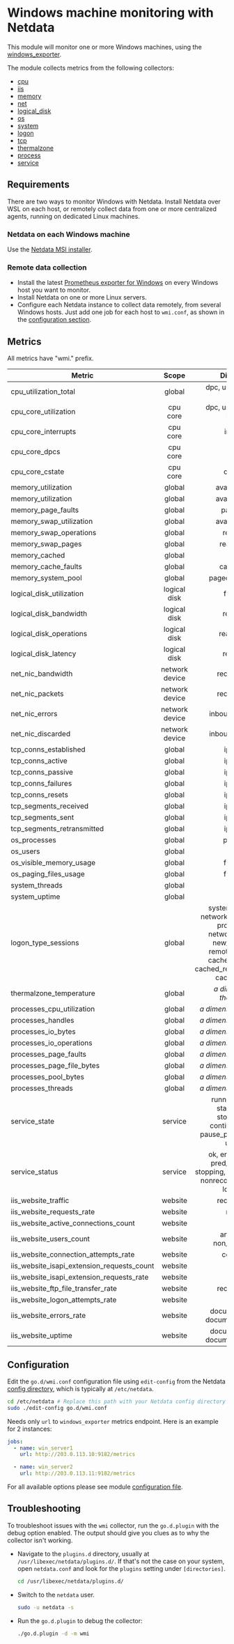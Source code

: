 <!--
title: "Windows machine monitoring with Netdata"
description: "Monitor the health and performance of Windows machines with zero configuration, per-second metric granularity, and interactive visualizations."
custom_edit_url: https://github.com/netdata/go.d.plugin/edit/master/modules/wmi/README.md
sidebar_label: "Windows machines"
-->

# Windows machine monitoring with Netdata

This module will monitor one or more Windows machines, using
the [windows_exporter](https://github.com/prometheus-community/windows_exporter).

The module collects metrics from the following collectors:

- [cpu](https://github.com/prometheus-community/windows_exporter/blob/master/docs/collector.cpu.md)
- [iis](https://github.com/prometheus-community/windows_exporter/blob/master/docs/collector.iis.md)
- [memory](https://github.com/prometheus-community/windows_exporter/blob/master/docs/collector.memory.md)
- [net](https://github.com/prometheus-community/windows_exporter/blob/master/docs/collector.net.md)
- [logical_disk](https://github.com/prometheus-community/windows_exporter/blob/master/docs/collector.logical_disk.md)
- [os](https://github.com/prometheus-community/windows_exporter/blob/master/docs/collector.os.md)
- [system](https://github.com/prometheus-community/windows_exporter/blob/master/docs/collector.system.md)
- [logon](https://github.com/prometheus-community/windows_exporter/blob/master/docs/collector.logon.md)
- [tcp](https://github.com/prometheus-community/windows_exporter/blob/master/docs/collector.tcp.md)
- [thermalzone](https://github.com/prometheus-community/windows_exporter/blob/master/docs/collector.thermalzone.md)
- [process](https://github.com/prometheus-community/windows_exporter/blob/master/docs/collector.process.md)
- [service](https://github.com/prometheus-community/windows_exporter/blob/master/docs/collector.service.md)

## Requirements

There are two ways to monitor Windows with Netdata. Install Netdata over WSL on each host, or remotely collect
data from one or more centralized agents, running on dedicated Linux machines.

### Netdata on each Windows machine

Use the [Netdata MSI installer](https://github.com/netdata/msi-installer#instructions).
  
### Remote data collection

- Install the
  latest [Prometheus exporter for Windows](https://github.com/prometheus-community/windows_exporter/releases)
  on every Windows host you want to monitor.
- Install Netdata on one or more Linux servers.
- Configure each Netdata instance to collect data remotely, from several Windows hosts. Just add one job
  for each host to  `wmi.conf`, as shown in the [configuration section](#configuration).

## Metrics

All metrics have "wmi." prefix.

| Metric                                     |     Scope      |                                                                                     Dimensions                                                                                     |     Units     |
|--------------------------------------------|:--------------:|:----------------------------------------------------------------------------------------------------------------------------------------------------------------------------------:|:-------------:|
| cpu_utilization_total                      |     global     |                                                                          dpc, user, privileged, interrupt                                                                          |  percentage   |
| cpu_core_utilization                       |    cpu core    |                                                                          dpc, user, privileged, interrupt                                                                          |  percentage   |
| cpu_core_interrupts                        |    cpu core    |                                                                                     interrupts                                                                                     | interrupts/s  |
| cpu_core_dpcs                              |    cpu core    |                                                                                        dpcs                                                                                        |    dpcs/s     |
| cpu_core_cstate                            |    cpu core    |                                                                                     c1, c2, c3                                                                                     |  percentage   |
| memory_utilization                         |     global     |                                                                                  available, used                                                                                   |     bytes     |
| memory_utilization                         |     global     |                                                                                  available, used                                                                                   |      KiB      |
| memory_page_faults                         |     global     |                                                                                    page_faults                                                                                     |   events/s    |
| memory_swap_utilization                    |     global     |                                                                                  available, used                                                                                   |     bytes     |
| memory_swap_operations                     |     global     |                                                                                    read, write                                                                                     | operations/s  |
| memory_swap_pages                          |     global     |                                                                                   read, written                                                                                    |    pages/s    |
| memory_cached                              |     global     |                                                                                       cached                                                                                       |      KiB      |
| memory_cache_faults                        |     global     |                                                                                    cache_faults                                                                                    |   events/s    |
| memory_system_pool                         |     global     |                                                                                  paged, non-paged                                                                                  |     bytes     |
| logical_disk_utilization                   |  logical disk  |                                                                                     free, used                                                                                     |     bytes     |
| logical_disk_bandwidth                     |  logical disk  |                                                                                    read, write                                                                                     |    bytes/s    |
| logical_disk_operations                    |  logical disk  |                                                                                   reads, writes                                                                                    | operations/s  |
| logical_disk_latency                       |  logical disk  |                                                                                    read, write                                                                                     |    seconds    |
| net_nic_bandwidth                          | network device |                                                                                   received, sent                                                                                   |  kilobits/s   |
| net_nic_packets                            | network device |                                                                                   received, sent                                                                                   |   packets/s   |
| net_nic_errors                             | network device |                                                                                 inbound, outbound                                                                                  |   errors/s    |
| net_nic_discarded                          | network device |                                                                                 inbound, outbound                                                                                  |  discards/s   |
| tcp_conns_established                      |     global     |                                                                                     ipv4, ipv6                                                                                     |  connections  |
| tcp_conns_active                           |     global     |                                                                                     ipv4, ipv6                                                                                     | connections/s |
| tcp_conns_passive                          |     global     |                                                                                     ipv4, ipv6                                                                                     | connections/s |
| tcp_conns_failures                         |     global     |                                                                                     ipv4, ipv6                                                                                     |  failures/s   |
| tcp_conns_resets                           |     global     |                                                                                     ipv4, ipv6                                                                                     |   resets/s    |
| tcp_segments_received                      |     global     |                                                                                     ipv4, ipv6                                                                                     |  segments/s   |
| tcp_segments_sent                          |     global     |                                                                                     ipv4, ipv6                                                                                     |  segments/s   |
| tcp_segments_retransmitted                 |     global     |                                                                                     ipv4, ipv6                                                                                     |  segments/s   |
| os_processes                               |     global     |                                                                                     processes                                                                                      |    number     |
| os_users                                   |     global     |                                                                                       users                                                                                        |     users     |
| os_visible_memory_usage                    |     global     |                                                                                     free, used                                                                                     |     bytes     |
| os_paging_files_usage                      |     global     |                                                                                     free, used                                                                                     |     bytes     |
| system_threads                             |     global     |                                                                                      threads                                                                                       |    number     |
| system_uptime                              |     global     |                                                                                        time                                                                                        |    seconds    |
| logon_type_sessions                        |     global     | system, interactive, network, batch, service, proxy, unlock, network_clear_text, new_credentials, remote_interactive, cached_interactive, cached_remote_interactive, cached_unlock |    seconds    |
| thermalzone_temperature                    |     global     |                                                                         <i>a dimension per thermalzone</i>                                                                         |    celsius    |
| processes_cpu_utilization                  |     global     |                                                                           <i>a dimension per process</i>                                                                           |  percentage   |
| processes_handles                          |     global     |                                                                           <i>a dimension per process</i>                                                                           |    handles    |
| processes_io_bytes                         |     global     |                                                                           <i>a dimension per process</i>                                                                           |    bytes/s    |
| processes_io_operations                    |     global     |                                                                           <i>a dimension per process</i>                                                                           | operations/s  |
| processes_page_faults                      |     global     |                                                                           <i>a dimension per process</i>                                                                           |  pgfaults/s   |
| processes_page_file_bytes                  |     global     |                                                                           <i>a dimension per process</i>                                                                           |     bytes     |
| processes_pool_bytes                       |     global     |                                                                           <i>a dimension per process</i>                                                                           |     bytes     |
| processes_threads                          |     global     |                                                                           <i>a dimension per process</i>                                                                           |    threads    |
| service_state                              |    service     |                                          running, stopped, start_pending, stop_pending, continue_pending, pause_pending, paused, unknown                                           |     state     |
| service_status                             |    service     |                                      ok, error, unknown, pred_fail, starting, stopping, service, stressed, nonrecover, no_contact, lost_comm                                       |    status     |
| iis_website_traffic                        |    website     |                                                                                   received, sent                                                                                   |    bytes/s    |
| iis_website_requests_rate                  |    website     |                                                                                      requests                                                                                      |  requests/s   |
| iis_website_active_connections_count       |    website     |                                                                                       active                                                                                       |  connections  |
| iis_website_users_count                    |    website     |                                                                              anonymous, non_anonymous                                                                              |     users     |
| iis_website_connection_attempts_rate       |    website     |                                                                                     connection                                                                                     |  attempts/s   |
| iis_website_isapi_extension_requests_count |    website     |                                                                                       isapi                                                                                        |   requests    |
| iis_website_isapi_extension_requests_rate  |    website     |                                                                                       isapi                                                                                        |  requests/s   |
| iis_website_ftp_file_transfer_rate         |    website     |                                                                                   received, sent                                                                                   |    files/s    |
| iis_website_logon_attempts_rate            |    website     |                                                                                       logon                                                                                        |  attempts/s   |
| iis_website_errors_rate                    |    website     |                                                                        document_locked, document_not_found                                                                         |   errors/s    |
| iis_website_uptime                         |    website     |                                                                        document_locked, document_not_found                                                                         |    seconds    |

## Configuration

Edit the `go.d/wmi.conf` configuration file using `edit-config` from the
Netdata [config directory](https://learn.netdata.cloud/docs/configure/nodes), which is typically at `/etc/netdata`.

```bash
cd /etc/netdata # Replace this path with your Netdata config directory
sudo ./edit-config go.d/wmi.conf
```

Needs only `url` to `windows_exporter` metrics endpoint. Here is an example for 2 instances:

```yaml
jobs:
  - name: win_server1
    url: http://203.0.113.10:9182/metrics

  - name: win_server2
    url: http://203.0.113.11:9182/metrics
```

For all available options please see
module [configuration file](https://github.com/netdata/go.d.plugin/blob/master/config/go.d/wmi.conf).

## Troubleshooting

To troubleshoot issues with the `wmi` collector, run the `go.d.plugin` with the debug option enabled. The output should
give you clues as to why the collector isn't working.

- Navigate to the `plugins.d` directory, usually at `/usr/libexec/netdata/plugins.d/`. If that's not the case on
  your system, open `netdata.conf` and look for the `plugins` setting under `[directories]`.

  ```bash
  cd /usr/libexec/netdata/plugins.d/
  ```

- Switch to the `netdata` user.

  ```bash
  sudo -u netdata -s
  ```

- Run the `go.d.plugin` to debug the collector:

  ```bash
  ./go.d.plugin -d -m wmi
  ```
